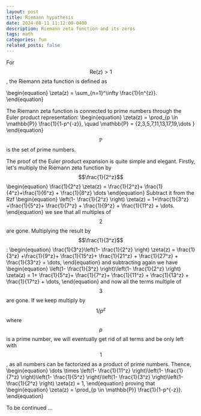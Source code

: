 ```yaml
---
layout: post
title: Riemann hypothesis
date: 2024-08-11 11:12:00-0400
description: Riemann zeta function and its zeros 
tags: math
categories: fun
related_posts: false
---
```


For $$ \mathrm{Re}(z)>1 $$, the Riemann zeta function is defined as 

\begin{equation}
\zeta(z) = \sum_{n=1}^\infty \frac{1}{n^{z}}.
\end{equation}


The Riemann zeta function is connected to prime numbers through the Euler product representation: 
\begin{equation}
\zeta(z) = \prod_{p \in \mathbb{P}} \frac{1}{1-p^{-z}}, \quad \mathbb{P} = \{2,3,5,7,11,13,17,19,\dots \}
\end{equation}
$$ \mathbb{P} $$ is the set of prime numbers. 



The proof of the Euler product expansion is quite simple and elegant. 
Firstly, let's multiply the Riemann zeta function by $$\frac{1}{2^z}$$
\begin{equation}
  \frac{1}{2^z}  \zeta(z) =  \frac{1}{2^z}+ \frac{1}{4^z}+\frac{1}{6^z} + \frac{1}{8^z} \dots
\end{equation}
Subtract it from the Rzf 
\begin{equation}
\left(1-  \frac{1}{2^z} \right) \zeta(z) =  1+\frac{1}{3^z} +\frac{1}{5^z}+  \frac{1}{7^z} + \frac{1}{9^z} + \frac{1}{11^z} +  \dots.
\end{equation}
we see that all multiples of $$2$$ are gone. 
Multiplying the result by $$\frac{1}{3^z}$$: 
\begin{equation}
\frac{1}{3^z}\left(1-  \frac{1}{2^z} \right) \zeta(z) =  \frac{1}{3^z} +\frac{1}{9^z}+ \frac{1}{15^z}+  \frac{1}{21^z} + \frac{1}{27^z} + \frac{1}{33^z} +  \dots,
\end{equation}
and subtracting again we have 
\begin{equation}
\left(1-  \frac{1}{3^z} \right)\left(1-  \frac{1}{2^z} \right) \zeta(z) = 1+ \frac{1}{5^z}+ \frac{1}{7^z}+  \frac{1}{11^z} + \frac{1}{13^z} + \frac{1}{17^z} +  \dots,
\end{equation}
and now all the terms multiple of $$3$$ are gone. 
If we keep multiply by $$1/p^z$$ where $$p$$ is a prime number, we will eventually get rid of all terms and be only left with $$1$$, as all numbers can be factorized as a product of prime numbers. Thence, 
\begin{equation}
\dots \times \left(1-  \frac{1}{11^z} \right)\left(1-  \frac{1}{7^z} \right)\left(1-  \frac{1}{5^z} \right)\left(1-  \frac{1}{3^z} \right)\left(1-  \frac{1}{2^z} \right) \zeta(z) = 1,
\end{equation}
proving that 
\begin{equation}
    \zeta(z) = \prod_{p \in \mathbb{P}} \frac{1}{1-p^{-z}}.
\end{equation}



To be continued ...